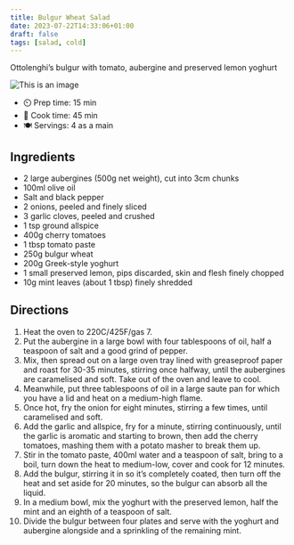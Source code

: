 ```yaml
---
title: Bulgur Wheat Salad
date: 2023-07-22T14:33:06+01:00
draft: false
tags: [salad, cold]
---
```


Ottolenghi’s bulgur with tomato, aubergine and preserved lemon yoghurt 

![This is an image](img/bulgur-wheat-salad.jpg)

- ⏲️ Prep time: 15 min
- 🍳 Cook time: 45 min
- 🍽️ Servings: 4 as a main

## Ingredients


- 2 large aubergines (500g net weight), cut into 3cm chunks
- 100ml olive oil
- Salt and black pepper
- 2 onions, peeled and finely sliced
- 3 garlic cloves, peeled and crushed
- 1 tsp ground allspice
- 400g cherry tomatoes
- 1 tbsp tomato paste
- 250g bulgur wheat
- 200g Greek-style yoghurt
- 1 small preserved lemon, pips discarded, skin and flesh finely chopped
- 10g mint leaves (about 1 tbsp) finely shredded


## Directions


1. Heat the oven to 220C/425F/gas 7. 
2. Put the aubergine in a large bowl with four tablespoons of oil, half a teaspoon of salt and a good grind of pepper. 
3. Mix, then spread out on a large oven tray lined with greaseproof paper and roast for 30-35 minutes, stirring once halfway, until the aubergines are caramelised and soft. Take out of the oven and leave to cool.
4. Meanwhile, put three tablespoons of oil in a large saute pan for which you have a lid and heat on a medium-high flame. 
5. Once hot, fry the onion for eight minutes, stirring a few times, until caramelised and soft. 
6. Add the garlic and allspice, fry for a minute, stirring continuously, until the garlic is aromatic and starting to brown, then add the cherry tomatoes, mashing them with a potato masher to break them up. 
7. Stir in the tomato paste, 400ml water and a teaspoon of salt, bring to a boil, turn down the heat to medium-low, cover and cook for 12 minutes. 
8. Add the bulgur, stirring it in so it’s completely coated, then turn off the heat and set aside for 20 minutes, so the bulgur can absorb all the liquid.
9. In a medium bowl, mix the yoghurt with the preserved lemon, half the mint and an eighth of a teaspoon of salt.
10. Divide the bulgur between four plates and serve with the yoghurt and aubergine alongside and a sprinkling of the remaining mint.


